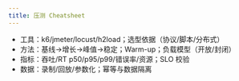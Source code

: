 ```yaml
---
title: 压测 Cheatsheet
---
```


- 工具：k6/jmeter/locust/h2load；选型依据（协议/脚本/分布式）
- 方法：基线→增长→峰值→稳定；Warm-up；负载模型（开放/封闭）
- 指标：吞吐/RT p50/p95/p99/错误率/资源；SLO 校验
- 数据：录制/回放/参数化；幂等与数据隔离
